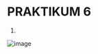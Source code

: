# PRAKTIKUM 6

1.
![image](https://github.com/alexandravoit/ANDMETURVE-2024/assets/145194484/a9eb906e-2603-44ff-9caa-89ad677d623a)
